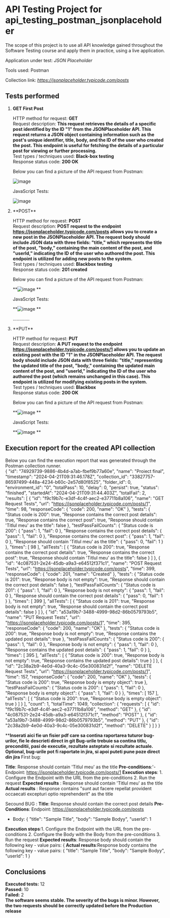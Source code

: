 <h1>API Testing Project for api_testing_postman_jsonplaceholder</h1>

The scope of this project is to use all  API knowledge gained throughout the Software Testing course and apply them in practice, using a live application.

Application under test: *JSON Placeholder*

Tools used: Postman

Collection link: *https://jsonplaceholder.typicode.com/posts*

<h2>Tests performed</h2>

<ol>
<li><b>GET First Post</b></li>

HTTP method for request: **GET**<br>
Request description: **This request retrieves the details of a specific post identified by the ID "1" from the JSONPlaceholder API. This request returns a JSON object containing information such as the post's unique identifier, title, body, and the ID of the user who created the post. This endpoint is useful for fetching the details of a particular post for viewing or further processing.**<br>
Test types / techniques used: **Black-box testing**<br>
Response status code: **200 OK**<br>

Below you can find a picture of the API request from Postman:<br>

![image](https://github.com/AlexDinca77/api_testing_postman_jsonplaceholder/assets/167679707/4264434d-e1f4-4c0e-a043-1e5ab210ca7e)
<br>

JavaScript Tests:

![image](https://github.com/AlexDinca77/api_testing_postman_jsonplaceholder/assets/167679707/287f48d3-5cad-48d4-9484-2d8dfd5cda3b)
<br>


<li>**POST**</li>

HTTP method for request: **POST**<br>
Request description: **POST request to the endpoint https://jsonplaceholder.typicode.com/posts allows you to create a new post in the JSONPlaceholder API. The request body should include JSON data with three fields: "title," which represents the title of the post, "body," containing the main content of the post, and "userId," indicating the ID of the user who authored the post. This endpoint is utilized for adding new posts to the system.**<br>
Test types / techniques used: **Blackbox testing**<br>
Response status code: **201 created**<br>

Below you can find a picture of the API request from Postman:<br>

**![image](https://github.com/AlexDinca77/api_testing_postman_jsonplaceholder/assets/167679707/101e9762-55b8-494b-bc76-0693356e58f9)
**<br>

JavaScript Tests:

**![image](https://github.com/AlexDinca77/api_testing_postman_jsonplaceholder/assets/167679707/fd6bb117-d2ff-410c-ae83-4da341601635) **<br>

.............

<li>**PUT**</li>

HTTP method for request: **PUT**<br>
Request description: **A PUT request to the endpoint https://jsonplaceholder.typicode.com/posts/1 allows you to update an existing post with the ID "1" in the JSONPlaceholder API. The request body should include JSON data with three fields: "title," representing the updated title of the post, "body," containing the updated main content of the post, and "userId," indicating the ID of the user who authored the post (which remains unchanged in this case). This endpoint is utilized for modifying existing posts in the system.**<br>
Test types / techniques used: **Blackbox**<br>
Response status code: **200 OK**<br>

Below you can find a picture of the API request from Postman:<br>

**![image](https://github.com/AlexDinca77/api_testing_postman_jsonplaceholder/assets/167679707/89a6dc50-6809-43f9-bb81-3c69666e18d9)
**<br>

JavaScript Tests:

**![image](https://github.com/AlexDinca77/api_testing_postman_jsonplaceholder/assets/167679707/915d5c62-7a14-41b5-bf5c-2e52640fedea)
**<br>

</ol>

<h2>Execution report for the created API collection </h2>

Below you can find the execution report that was generated through the Postman collection runner. <br>
{
	"id": "74929739-9886-4b4d-a7ab-fbef9b77a60e",
	"name": "Proiect final",
	"timestamp": "2024-04-21T09:31:46.178Z",
	"collection_id": "33827757-86597499-448a-4234-b60c-2e57d80f8525",
	"folder_id": 0,
	"environment_id": "0",
	"totalPass": 10,
	"delay": 0,
	"persist": true,
	"status": "finished",
	"startedAt": "2024-04-21T09:31:44.403Z",
	"totalFail": 2,
	"results": [
		{
			"id": "f9c19b7c-e3df-4c4f-aec2-e37711b8a106",
			"name": "GET Request Tests",
			"url": "https://jsonplaceholder.typicode.com/posts/1",
			"time": 98,
			"responseCode": {
				"code": 200,
				"name": "OK"
			},
			"tests": {
				"Status code is 200": true,
				"Response contains the correct post details": true,
				"Response contains the correct post": true,
				"Response should contain 'Titlul meu' as the title": false
			},
			"testPassFailCounts": {
				"Status code is 200": {
					"pass": 1,
					"fail": 0
				},
				"Response contains the correct post details": {
					"pass": 1,
					"fail": 0
				},
				"Response contains the correct post": {
					"pass": 1,
					"fail": 0
				},
				"Response should contain 'Titlul meu' as the title": {
					"pass": 0,
					"fail": 1
				}
			},
			"times": [
				98
			],
			"allTests": [
				{
					"Status code is 200": true,
					"Response contains the correct post details": true,
					"Response contains the correct post": true,
					"Response should contain 'Titlul meu' as the title": false
				}
			]
		},
		{
			"id": "4c087531-2e24-45db-a9a3-e64512f371c1",
			"name": "POST Request Tests",
			"url": "https://jsonplaceholder.typicode.com/posts",
			"time": 399,
			"responseCode": {
				"code": 201,
				"name": "Created"
			},
			"tests": {
				"Status code is 201": true,
				"Response body is not empty": true,
				"Response should contain the correct post details": false
			},
			"testPassFailCounts": {
				"Status code is 201": {
					"pass": 1,
					"fail": 0
				},
				"Response body is not empty": {
					"pass": 1,
					"fail": 0
				},
				"Response should contain the correct post details": {
					"pass": 0,
					"fail": 1
				}
			},
			"times": [
				399
			],
			"allTests": [
				{
					"Status code is 201": true,
					"Response body is not empty": true,
					"Response should contain the correct post details": false
				}
			]
		},
		{
			"id": "a53a19b7-3488-4999-98d2-86b0579793b5",
			"name": "PUT Request Tests",
			"url": "https://jsonplaceholder.typicode.com/posts/1",
			"time": 395,
			"responseCode": {
				"code": 200,
				"name": "OK"
			},
			"tests": {
				"Status code is 200": true,
				"Response body is not empty": true,
				"Response contains the updated post details": true
			},
			"testPassFailCounts": {
				"Status code is 200": {
					"pass": 1,
					"fail": 0
				},
				"Response body is not empty": {
					"pass": 1,
					"fail": 0
				},
				"Response contains the updated post details": {
					"pass": 1,
					"fail": 0
				}
			},
			"times": [
				395
			],
			"allTests": [
				{
					"Status code is 200": true,
					"Response body is not empty": true,
					"Response contains the updated post details": true
				}
			]
		},
		{
			"id": "2c38a2b9-4e0d-40a3-9c4c-05e300831d2f",
			"name": "DELETE Request Tests",
			"url": "https://jsonplaceholder.typicode.com/posts/1",
			"time": 157,
			"responseCode": {
				"code": 200,
				"name": "OK"
			},
			"tests": {
				"Status code is 200": true,
				"Response body is empty object": true
			},
			"testPassFailCounts": {
				"Status code is 200": {
					"pass": 1,
					"fail": 0
				},
				"Response body is empty object": {
					"pass": 1,
					"fail": 0
				}
			},
			"times": [
				157
			],
			"allTests": [
				{
					"Status code is 200": true,
					"Response body is empty object": true
				}
			]
		}
	],
	"count": 1,
	"totalTime": 1049,
	"collection": {
		"requests": [
			{
				"id": "f9c19b7c-e3df-4c4f-aec2-e37711b8a106",
				"method": "GET"
			},
			{
				"id": "4c087531-2e24-45db-a9a3-e64512f371c1",
				"method": "POST"
			},
			{
				"id": "a53a19b7-3488-4999-98d2-86b0579793b5",
				"method": "PUT"
			},
			{
				"id": "2c38a2b9-4e0d-40a3-9c4c-05e300831d2f",
				"method": "DELETE"
			}
		]
	}
}



****Inserati aici fie un fisier pdf care sa contina raportarea tuturor bug-urilor, fie le descrieti direct in git
Bug-urile trebuie sa contina titlu, preconditii, pasi de executie, rezultate asteptate si rezultate actuale.
Optional, bug-urile pot fi raportate in jira, si apoi puteti pune poze direct din jira**
First bug:

**Title**: Response should contain 'Titlul meu' as the title
**Pre-conditions**:'- Endpoint: https://jsonplaceholder.typicode.com/posts/1
**Execution steps**: 1. Configure the Endpoint with the URL from the pre-conditions
2. Run the request
**Expected results** : Response should contain 'Titlul meu' as the title
**Actual results** : Response contains "sunt aut facere repellat provident occaecati excepturi optio reprehenderit" as the title

Secound BUG :
**Title**: Response should contain the correct post details
**Pre-Conditions**:  Endpoint: https://jsonplaceholder.typicode.com/posts
- Body:
{
  "title": "Sample Title",
  "body": "Sample Bodyy",
  "userId": 1

**Execution steps**:1. Configure the Endpoint with the URL from the pre-conditions
2. Configure the Body with the Body from the pre-conditions
3. Run the request
**Expected results**: Response body should contain the following key - value pairs:
{
**Actual results**:Response body contains the following key - value pairs:
{
  "title": "Sample Title",
  "body": "Sample Bodyy",
  "userId": 1
}
  
<h2>Conclusions</h2>

**Executed tests:** 12<br>
**Passed:** 10<br>
**Failed:** 2<br>
**The software seems stable. The severity of the bugs is minor. However, the two requests should be correctly updated before the Production release**
